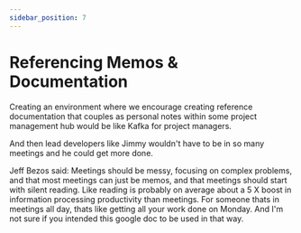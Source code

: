 ```yaml
---
sidebar_position: 7
---
```


# Referencing Memos & Documentation

Creating an environment where we encourage creating reference documentation that couples as personal notes within some project management hub would be like Kafka for project managers.

And then lead developers like Jimmy wouldn't have to be in so many meetings and he could get more done.

Jeff Bezos said: Meetings should be messy, focusing on complex problems, and that most meetings can just be memos, and that meetings should start with silent reading. Like reading is probably on average about a 5 X boost in information processing productivity than meetings. For someone thats in meetings all day, thats like getting all your work done on Monday. And I'm not sure if you intended this google doc to be used in that way.
